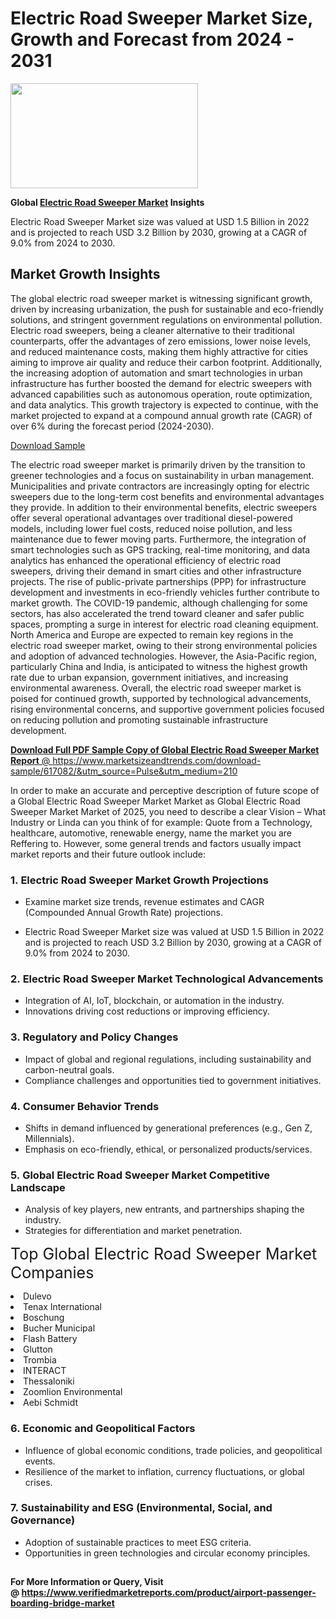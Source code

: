 <H1>Electric Road Sweeper Market Size, Growth and Forecast from 2024 - 2031</H1><img class="aligncenter size-medium wp-image-584254" src="https://thirdeyenews.in/wp-content/uploads/2024/09/Global-Market-Research-300x168.jpeg" alt="" width="300" height="168" /><p><strong>Global&nbsp;<a href="https://www.marketsizeandtrends.com/download-sample/617082/&amp;utm_source=Pulse&amp;utm_medium=210">Electric Road Sweeper Market</a> Insights</strong></p><p>Electric Road Sweeper Market size was valued at USD 1.5 Billion in 2022 and is projected to reach USD 3.2 Billion by 2030, growing at a CAGR of 9.0% from 2024 to 2030.</p><p><h2>Market Growth Insights</h2> <p>The global electric road sweeper market is witnessing significant growth, driven by increasing urbanization, the push for sustainable and eco-friendly solutions, and stringent government regulations on environmental pollution. Electric road sweepers, being a cleaner alternative to their traditional counterparts, offer the advantages of zero emissions, lower noise levels, and reduced maintenance costs, making them highly attractive for cities aiming to improve air quality and reduce their carbon footprint. Additionally, the increasing adoption of automation and smart technologies in urban infrastructure has further boosted the demand for electric sweepers with advanced capabilities such as autonomous operation, route optimization, and data analytics. This growth trajectory is expected to continue, with the market projected to expand at a compound annual growth rate (CAGR) of over 6% during the forecast period (2024-2030).</p> <p><a href="#">Download Sample</a></p> <p>The electric road sweeper market is primarily driven by the transition to greener technologies and a focus on sustainability in urban management. Municipalities and private contractors are increasingly opting for electric sweepers due to the long-term cost benefits and environmental advantages they provide. In addition to their environmental benefits, electric sweepers offer several operational advantages over traditional diesel-powered models, including lower fuel costs, reduced noise pollution, and less maintenance due to fewer moving parts. Furthermore, the integration of smart technologies such as GPS tracking, real-time monitoring, and data analytics has enhanced the operational efficiency of electric road sweepers, driving their demand in smart cities and other infrastructure projects. The rise of public-private partnerships (PPP) for infrastructure development and investments in eco-friendly vehicles further contribute to market growth. The COVID-19 pandemic, although challenging for some sectors, has also accelerated the trend toward cleaner and safer public spaces, prompting a surge in interest for electric road cleaning equipment. North America and Europe are expected to remain key regions in the electric road sweeper market, owing to their strong environmental policies and adoption of advanced technologies. However, the Asia-Pacific region, particularly China and India, is anticipated to witness the highest growth rate due to urban expansion, government initiatives, and increasing environmental awareness. Overall, the electric road sweeper market is poised for continued growth, supported by technological advancements, rising environmental concerns, and supportive government policies focused on reducing pollution and promoting sustainable infrastructure development.</p> <p><a href="#"></p><p><span class=""><strong>Download Full PDF Sample Copy of Global Electric Road Sweeper Market Report</strong> @ <a href="https://www.marketsizeandtrends.com/download-sample/617082/&amp;utm_source=Pulse&amp;utm_medium=210" target="_blank">https://www.marketsizeandtrends.com/download-sample/617082/&amp;utm_source=Pulse&amp;utm_medium=210</a></span></p><p>In order to make an accurate and perceptive description of future scope of a Global&nbsp;Electric Road Sweeper Market Market as Global&nbsp;Electric Road Sweeper Market Market of 2025, you need to describe a clear Vision &ndash; What Industry or Linda can you think of for example: Quote from a Technology, healthcare, automotive, renewable energy, name the market you are Reffering to. However, some general trends and factors usually impact market reports and their future outlook include:</p><h3>1.&nbsp;<strong>Electric Road Sweeper Market Growth Projections</strong></h3><ul><li>Examine market size trends, revenue estimates and CAGR (Compounded Annual Growth Rate) projections.</li><li><p>Electric Road Sweeper Market size was valued at USD 1.5 Billion in 2022 and is projected to reach USD 3.2 Billion by 2030, growing at a CAGR of 9.0% from 2024 to 2030.</p></li></ul><h3>2.&nbsp;<strong>Electric Road Sweeper Market Technological Advancements</strong></h3><ul><li>Integration of AI, IoT, blockchain, or automation in the industry.</li><li>Innovations driving cost reductions or improving efficiency.</li></ul><h3>3.&nbsp;<strong>Regulatory and Policy Changes</strong></h3><ul><li>Impact of global and regional regulations, including sustainability and carbon-neutral goals.</li><li>Compliance challenges and opportunities tied to government initiatives.</li></ul><h3>4.&nbsp;<strong>Consumer Behavior Trends</strong></h3><ul><li>Shifts in demand influenced by generational preferences (e.g., Gen Z, Millennials).</li><li>Emphasis on eco-friendly, ethical, or personalized products/services.</li></ul><h3>5.&nbsp;<strong>Global Electric Road Sweeper Market Competitive Landscape</strong></h3><ul><li>Analysis of key players, new entrants, and partnerships shaping the industry.</li><li>Strategies for differentiation and market penetration.</li></ul><p data-pm-slice="1 1 []"><span style="color: inherit; font-family: inherit; font-size: 25px;">Top Global Electric Road Sweeper Market Companies</span></p><div class="" data-test-id=""><p><li>Dulevo</li><li> Tenax International</li><li> Boschung</li><li> Bucher Municipal</li><li> Flash Battery</li><li> Glutton</li><li> Trombia</li><li> INTERACT</li><li> Thessaloniki</li><li> Zoomlion Environmental</li><li> Aebi Schmidt</li></p></div><h3>6.&nbsp;<strong>Economic and Geopolitical Factors</strong></h3><ul><li>Influence of global economic conditions, trade policies, and geopolitical events.</li><li>Resilience of the market to inflation, currency fluctuations, or global crises.</li></ul><h3>7.&nbsp;<strong>Sustainability and ESG (Environmental, Social, and Governance)</strong></h3><ul><li>Adoption of sustainable practices to meet ESG criteria.</li><li>Opportunities in green technologies and circular economy principles.</li></ul><h2><strong style="font-size: 14px;">For More Information or Query, Visit @&nbsp;</strong><a style="background-color: #ffffff; font-size: 14px;" href="https://www.marketsizeandtrends.com/report/electric-road-sweeper-market/" target="_blank">https://www.verifiedmarketreports.com/product/airport-passenger-boarding-bridge-market</a></h2>

